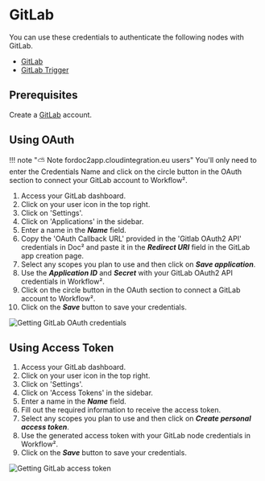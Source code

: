 # GitLab

You can use these credentials to authenticate the following nodes with GitLab.
- [GitLab](/workflow/integrations/nodes/workflow-nodes-base.gitlab/)
- [GitLab Trigger](/workflow/integrations/trigger-nodes/workflow-nodes-base.gitlabTrigger/)

## Prerequisites

Create a [GitLab](https://gitlab.com/) account.

## Using OAuth

!!! note "⛅️ Note fordoc2app.cloudintegration.eu users"
    You'll only need to enter the Credentials Name and click on the circle button in the OAuth section to connect your GitLab account to Workflow².


1. Access your GitLab dashboard.
2. Click on your user icon in the top right.
3. Click on 'Settings'.
4. Click on 'Applications' in the sidebar.
5. Enter a name in the ***Name*** field.
6. Copy the 'OAuth Callback URL' provided in the 'Gitlab OAuth2 API' credentials in Doc² and paste it in the ***Redirect URI*** field in the GitLab app creation page.
7. Select any scopes you plan to use and then click on ***Save application***.
8. Use the ***Application ID*** and ***Secret*** with your GitLab OAuth2 API credentials in Workflow².
9. Click on the circle button in the OAuth section to connect a GitLab account to Workflow².
10. Click on the ***Save*** button to save your credentials.

![Getting GitLab OAuth credentials](/_images/integrations/credentials/gitlab/using-oauth.gif)


## Using Access Token

1. Access your GitLab dashboard.
2. Click on your user icon in the top right.
3. Click on 'Settings'.
4. Click on 'Access Tokens' in the sidebar.
5. Enter a name in the ***Name*** field.
6. Fill out the required information to receive the access token.
7. Select any scopes you plan to use and then click on ***Create personal access token***.
8. Use the generated access token with your GitLab node credentials in Workflow².
9. Click on the ***Save*** button to save your credentials.

![Getting GitLab access token](/_images/integrations/credentials/gitlab/using-access-token.gif)
